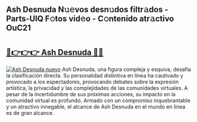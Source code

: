 ## Ash Desnuda N𝚞𝚎vos desn𝚞dos filtr𝚊dos - Parts-UlQ F𝚘tos vid𝚎o - C𝚘ntenido atr𝚊ctivo OuC21

# <h2><a href="http://mbde8z.tromn.icu/?c=Ash+Desnuda">🔗👉👉👉 Ash Desnuda 🔗🔗</a></h2>

[![Ash Desnuda nuevo](https://i.imgur.com/pEAQMta.gif)](http://mbde8z.tromn.icu/?c=Ash+Desnuda)
Ash Desnuda, una figura compleja y esquiva, desafía la clasificación directa. Su personalidad distintiva en línea ha cautivado y provocado a los espectadores, provocando debates sobre la expresión artística, la privacidad y las complejidades de las comunidades virtuales. A pesar de la incertidumbre de sus próximas acciones, su impacto en la comunidad virtual es profundo. Armado con un compromiso inquebrantable y un atractivo innegable, el alcance de Ash Desnuda en el mundo en línea es de gran alcance.
